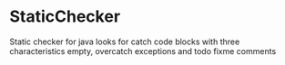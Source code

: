 # StaticChecker
Static checker for java looks for catch code blocks with three characteristics empty, overcatch exceptions and todo fixme comments
